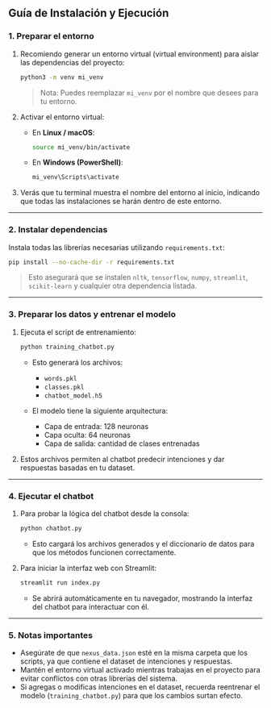 ## **Guía de Instalación y Ejecución**

### **1. Preparar el entorno**

1. Recomiendo generar un entorno virtual (virtual environment) para aislar las dependencias del proyecto:

   ```bash
   python3 -m venv mi_venv
   ```

   > Nota: Puedes reemplazar `mi_venv` por el nombre que desees para tu entorno.

2. Activar el entorno virtual:

   * En **Linux / macOS**:

     ```bash
     source mi_venv/bin/activate
     ```
   * En **Windows (PowerShell)**:

     ```powershell
     mi_venv\Scripts\activate
     ```

3. Verás que tu terminal muestra el nombre del entorno al inicio, indicando que todas las instalaciones se harán dentro de este entorno.

---

### **2. Instalar dependencias**

Instala todas las librerías necesarias utilizando `requirements.txt`:

```bash
pip install --no-cache-dir -r requirements.txt
```

> Esto asegurará que se instalen `nltk`, `tensorflow`, `numpy`, `streamlit`, `scikit-learn` y cualquier otra dependencia listada.

---

### **3. Preparar los datos y entrenar el modelo**

1. Ejecuta el script de entrenamiento:

   ```bash
   python training_chatbot.py
   ```

   * Esto generará los archivos:

     * `words.pkl`
     * `classes.pkl`
     * `chatbot_model.h5`
   * El modelo tiene la siguiente arquitectura:

     * Capa de entrada: 128 neuronas
     * Capa oculta: 64 neuronas
     * Capa de salida: cantidad de clases entrenadas

2. Estos archivos permiten al chatbot predecir intenciones y dar respuestas basadas en tu dataset.

---

### **4. Ejecutar el chatbot**

1. Para probar la lógica del chatbot desde la consola:

   ```bash
   python chatbot.py
   ```

   * Esto cargará los archivos generados y el diccionario de datos para que los métodos funcionen correctamente.

2. Para iniciar la interfaz web con Streamlit:

   ```bash
   streamlit run index.py
   ```

   * Se abrirá automáticamente en tu navegador, mostrando la interfaz del chatbot para interactuar con él.

---

### **5. Notas importantes**

* Asegúrate de que `nexus_data.json` esté en la misma carpeta que los scripts, ya que contiene el dataset de intenciones y respuestas.
* Mantén el entorno virtual activado mientras trabajas en el proyecto para evitar conflictos con otras librerías del sistema.
* Si agregas o modificas intenciones en el dataset, recuerda reentrenar el modelo (`training_chatbot.py`) para que los cambios surtan efecto.

